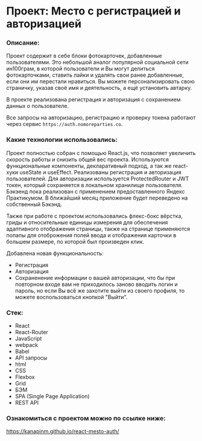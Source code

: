 # Проект: Место с регистрацией и авторизацией

### Описание:
Проект содержит в себе блоки фотокарточек, добавленные пользователями. Это небольшой аналог популярной социальной сети ин100грам, в которой пользователи и Вы могут делиться фотокарточками, ставить лайки и удалять свои ранее добавленные, если они им перестали нравиться. Вы можете персонализировать свою страничку, указав своё имя и деятельность, а ещё установить автарку.

В проекте реализована регистрация и авторизация с сохранением данных о пользователе.

Все запросы на авторизацию, регистрацию и проверку токена работают через сервис `https://auth.nomoreparties.co`.

### Какие технологии использовались: 
Проект полностью собран с помощью React.js, что позволяет увеличить скорость работы и снизить общей вес проекта. Используются функциональные компоненты, декларативный подход, а так же react-хуки useState и useEffect. Реализованы регистрация и авторизация пользователей. Для авторизации используется ProtectedRouter и JWT токен, который сохраняется в локальном хранилище пользователя. Бэкэенд пока реализован с применением предоставленного Яндекс Практикумом.
В ближайший месяц приложение будет переведено на собственный Бэкэнд.

Также при работе с проектом использовались флекс-бокс вёрстка, гриды и относительные единицы измерения для обеспечения адаптивного отображения страницы, также на странице применяются попапы для отоброжения полей ввода и отображения карточки в большем размере, по которой был произведен клик. 

Добавлена новая функциональность:
- Регистрация
- Авторизация
- Сохраненение информации о вашей авторизации, что бы при повторном входе вам не приходилось заново вводить логин и пароль, но если Вы всё же захотите выйти из своего профиля, то можете воспользоваться кнопкой "Выйти".

### Cтек:
- React
- React-Router
- JavaScript
- webpack
- Babel
- API запросы
- html
- CSS
- Flexbox
- Grid
- БЭМ
- SPA (Single Page Application)
- REST API

### Ознакомиться с проектом можно по ссылке ниже: 
https://kanapinm.github.io/react-mesto-auth/
